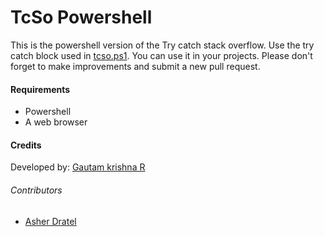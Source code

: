 # TcSo Powershell
This is the powershell version of the Try catch stack overflow. Use the try catch block used in [tcso.ps1](tcso.ps1). You can use it in your projects. Please don't forget to make  improvements and submit a new pull request.

#### Requirements
* Powershell
* A web browser

#### Credits
Developed by: [Gautam krishna R](https://github.com/gautamkrishnar/)

###### Contributors
* [Asher Dratel](https://github.com/I71)
